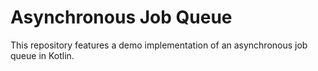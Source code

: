 # Asynchronous Job Queue
This repository features a demo implementation of an asynchronous job queue in Kotlin.
